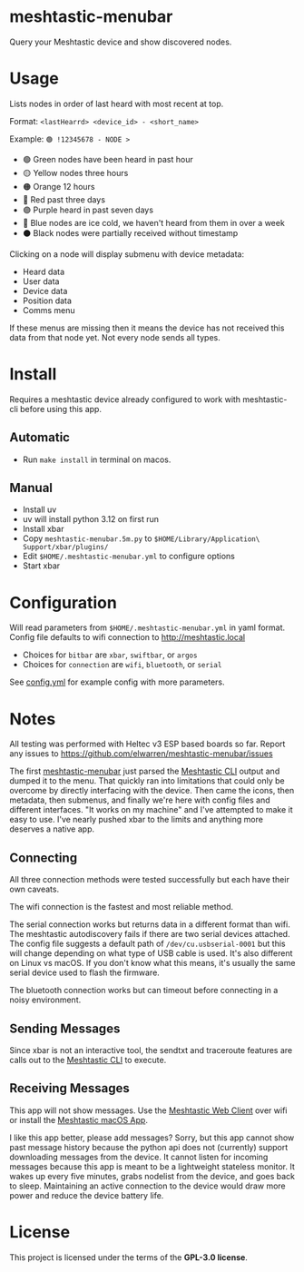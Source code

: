# meshtastic-menubar

Query your Meshtastic device and show discovered nodes.

# Usage

Lists nodes in order of last heard with most recent at top.

Format: `<lastHearrd> <device_id> - <short_name>`

Example: `🟢 !12345678 - NODE >`

- 🟢 Green nodes have been heard in past hour
- 🟡 Yellow nodes three hours
- 🟠 Orange 12 hours
- 🔴 Red past three days
- 🟣 Purple heard in past seven days
- 🔵 Blue nodes are ice cold, we haven't heard from them in over a week
- ⚫ Black nodes were partially received without timestamp

Clicking on a node will display submenu with device metadata:

- Heard data
- User data
- Device data
- Position data
- Comms menu

If these menus are missing then it means the device has not received this data from that node yet. Not every node sends all types.

# Install

Requires a meshtastic device already configured to work with meshtastic-cli before using this app.

## Automatic

- Run `make install` in terminal on macos.

## Manual

- Install uv
- uv will install python 3.12 on first run
- Install xbar
- Copy `meshtastic-menubar.5m.py` to `$HOME/Library/Application\ Support/xbar/plugins/`
- Edit `$HOME/.meshtastic-menubar.yml` to configure options
- Start xbar

# Configuration

Will read parameters from `$HOME/.meshtastic-menubar.yml` in yaml format. Config file defaults to wifi connection to http://meshtastic.local

- Choices for `bitbar` are `xbar`, `swiftbar`, or `argos`
- Choices for `connection` are `wifi`, `bluetooth`, or `serial`

See [config.yml](config.yml) for example config with more parameters.

# Notes

All testing was performed with Heltec v3 ESP based boards so far. Report any issues to https://github.com/elwarren/meshtastic-menubar/issues

The first [meshtastic-menubar](https://github.com/elwarren/meshtastic-menubar) just parsed the [Meshtastic CLI](https://meshtastic.org/docs/software/python/cli/) output and dumped it to the menu. That quickly ran into limitations that could only be overcome by directly interfacing with the device. Then came the icons, then metadata, then submenus, and finally we're here with config files and different interfaces. "It works on my machine" and I've attempted to make it easy to use. I've nearly pushed xbar to the limits and anything more deserves a native app.

## Connecting

All three connection methods were tested successfully but each have their own caveats. 

The wifi connection is the fastest and most reliable method.

The serial connection works but returns data in a different format than wifi. The meshtastic autodiscovery fails if there are two serial devices attached. The config file suggests a default path of `/dev/cu.usbserial-0001` but this will change depending on what type of USB cable is used. It's also different on Linux vs macOS. If you don't know what this means, it's usually the same serial device used to flash the firmware.

The bluetooth connection works but can timeout before connecting in a noisy environment.

## Sending Messages

Since xbar is not an interactive tool, the sendtxt and traceroute features are calls out to the [Meshtastic CLI](https://meshtastic.org/docs/software/python/cli/) to execute.

## Receiving Messages

This app will not show messages. Use the [Meshtastic Web Client](https://meshtastic.org/docs/software/web-client/) over wifi or install the [Meshtastic macOS App](https://meshtastic.org/docs/software/apple/installation/).

I like this app better, please add messages? Sorry, but this app cannot show past message history because the python api does not (currently) support downloading messages from the device. It cannot listen for incoming messages because this app is meant to be a lightweight stateless monitor. It wakes up every five minutes, grabs nodelist from the device, and goes back to sleep. Maintaining an active connection to the device would draw more power and reduce the device battery life.

# License

This project is licensed under the terms of the **GPL-3.0 license**.

